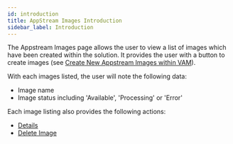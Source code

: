 ```yaml
---
id: introduction
title: AppStream Images Introduction
sidebar_label: Introduction
---
```


The Appstream Images page allows the user to view a list of images which have been created within the solution. It provides the user with a button to create images (see [Create New Appstream Images within VAM](create-image)).

With each images listed, the user will note the following data:
- Image name
- Image status including 'Available', 'Processing' or 'Error'

Each image listing also provides the following actions:
- [Details](image-details)
- [Delete Image](delete-image)
